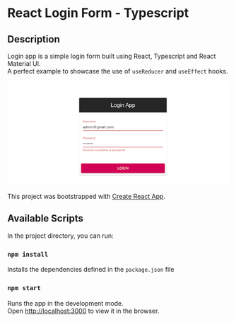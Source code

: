 # React Login Form - Typescript

## Description

Login app is a simple login form built using React, Typescript and React Material UI.<br />
A perfect example to showcase the use of `useReducer` and `useEffect` hooks. 

![Login Form](/public/screenshot.png)

This project was bootstrapped with [Create React App](https://github.com/facebook/create-react-app).

## Available Scripts

In the project directory, you can run:

### `npm install`

Installs the dependencies defined in the `package.json` file
### `npm start`

Runs the app in the development mode.<br />
Open [http://localhost:3000](http://localhost:3000) to view it in the browser.